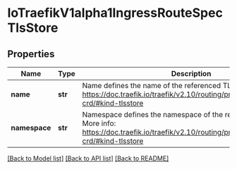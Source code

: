 # IoTraefikV1alpha1IngressRouteSpecTlsStore

## Properties
Name | Type | Description | Notes
------------ | ------------- | ------------- | -------------
**name** | **str** | Name defines the name of the referenced TLSStore. More info: https://doc.traefik.io/traefik/v2.10/routing/providers/kubernetes-crd/#kind-tlsstore | 
**namespace** | **str** | Namespace defines the namespace of the referenced TLSStore. More info: https://doc.traefik.io/traefik/v2.10/routing/providers/kubernetes-crd/#kind-tlsstore | [optional] 

[[Back to Model list]](../README.md#documentation-for-models) [[Back to API list]](../README.md#documentation-for-api-endpoints) [[Back to README]](../README.md)


